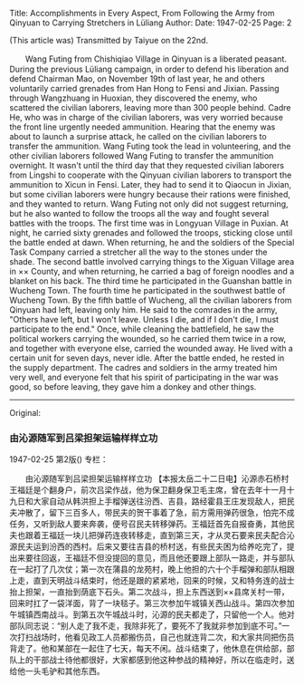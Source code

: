Title: Accomplishments in Every Aspect, From Following the Army from Qinyuan to Carrying Stretchers in Lüliang
Author:
Date: 1947-02-25
Page: 2

(This article was) Transmitted by Taiyue on the 22nd.

　　Wang Futing from Chishiqiao Village in Qinyuan is a liberated peasant. During the previous Lüliang campaign, in order to defend his liberation and defend Chairman Mao, on November 19th of last year, he and others voluntarily carried grenades from Han Hong to Fensi and Jixian. Passing through Wangzhuang in Huoxian, they discovered the enemy, who scattered the civilian laborers, leaving more than 300 people behind. Cadre He, who was in charge of the civilian laborers, was very worried because the front line urgently needed ammunition. Hearing that the enemy was about to launch a surprise attack, he called on the civilian laborers to transfer the ammunition. Wang Futing took the lead in volunteering, and the other civilian laborers followed Wang Futing to transfer the ammunition overnight. It wasn't until the third day that they requested civilian laborers from Lingshi to cooperate with the Qinyuan civilian laborers to transport the ammunition to Xicun in Fensi. Later, they had to send it to Qiaocun in Jixian, but some civilian laborers were hungry because their rations were finished, and they wanted to return. Wang Futing not only did not suggest returning, but he also wanted to follow the troops all the way and fought several battles with the troops. The first time was in Longyuan Village in Puxian. At night, he carried sixty grenades and followed the troops, sticking close until the battle ended at dawn. When returning, he and the soldiers of the Special Task Company carried a stretcher all the way to the stones under the shade. The second battle involved carrying things to the Xiguan Village area in ×× County, and when returning, he carried a bag of foreign noodles and a blanket on his back. The third time he participated in the Guanshan battle in Wucheng Town. The fourth time he participated in the southwest battle of Wucheng Town. By the fifth battle of Wucheng, all the civilian laborers from Qinyuan had left, leaving only him. He said to the comrades in the army, "Others have left, but I won't leave. Unless I die, and if I don't die, I must participate to the end." Once, while cleaning the battlefield, he saw the political workers carrying the wounded, so he carried them twice in a row, and together with everyone else, carried the wounded away. He lived with a certain unit for seven days, never idle. After the battle ended, he rested in the supply department. The cadres and soldiers in the army treated him very well, and everyone felt that his spirit of participating in the war was good, so before leaving, they gave him a donkey and other things.



<hr /> 

Original: 


### 由沁源随军到吕梁担架运输样样立功

1947-02-25
第2版()
专栏：

　　由沁源随军到吕梁担架运输样样立功
    【本报太岳二十二日电】沁源赤石桥村王福廷是个翻身户，前次吕梁作战，他为保卫翻身保卫毛主席，曾在去年十一月十九日和大家自动从韩洪担上手榴弹送往汾西、吉县，路经霍县王庄发现敌人，把民夫冲散了，留下三百多人，带民夫的贺干事着了急，前方需用弹药很急，怕完不成任务，又听到敌人要来奔袭，便号召民夫转移弹药。王福廷首先自报奋勇，其他民夫也跟着王福廷一块儿把弹药连夜转移走，直到第三天，才从灵石要来民夫配合沁源民夫运到汾西的西村。后来又要往吉县的桥村送，有些民夫困为给养吃完了，提出来要往回返，王福廷不但没提回的意见，而且他还要跟上部队一路走，并与部队在一起打了几次仗；第一次在蒲县的龙苑村，晚上他担的六十个手榴弹和部队相跟上走，直到天明战斗结束时，他还是跟的紧紧地，回来的时候，又和特务连的战士抬上担架，一直抬到荫底下石头。第二次战斗，担上东西送到××县席关村一带，回来时扛了一袋洋面，背了一块毯子。第三次参加午城镇关西山战斗。第四次参加午城镇西南战斗。到第五次午城战斗时，沁源的民夫都走了，只留他一个人。他对部队同志说：“别人走了我不走，我除非死了，要死不了我就非参加到底不可。”一次打扫战场时，他看见政工人员都搬伤员，自己也就连背二次，和大家共同把伤员背走了。他和某部在一起住了七天，每天不闲。战斗结束了，他休息在供给部，部队上的干部战士待他都很好，大家都感到他这种参战的精神好，所以在临走时，送给他一头毛驴和其他东西。
